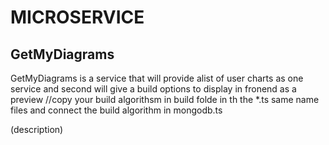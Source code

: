# MICROSERVICE

## GetMyDiagrams
GetMyDiagrams  is a service  that will provide alist of user  charts  as one service and second  will give a build  options  to display in fronend as a preview
//copy your build algorithsm  in  build folde in th  the *.ts same name  files and  connect the build  algorithm  in mongodb.ts 

(description)

